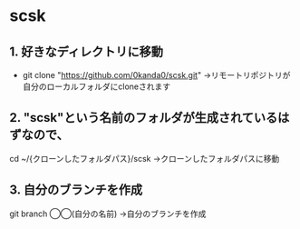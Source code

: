 # scsk
## 1. 好きなディレクトリに移動
- git clone "https://github.com/0kanda0/scsk.git"
 →リモートリポジトリが自分のローカルフォルダにcloneされます

## 2. "scsk"という名前のフォルダが生成されているはずなので、
cd ~/{クローンしたフォルダパス}/scsk
  →クローンしたフォルダパスに移動

## 3. 自分のブランチを作成
git branch ◯◯(自分の名前)
  →自分のブランチを作成

